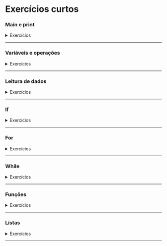 # Exercícios curtos

### Main e print
<details>
  <summary>Exercícios</summary>

#### 1) Cartão de visita

Faça um programa que mostre um cartão de visita. Alternativamente, você pode falar sobre uma obra ou um personagem ou o que você escolher.


```
* - * - * - * - * - * - *	
      Arthur Elihimas
    Futuro programador
* - * - * - * - * - * - *
```

#### 2) Receita de bolo

Talvez a melhor analogia para programação é que um programa é como uma receita de bolo, você cria os comandos e o computador executa. Faça um programa que mostra uma receita de bolo. Você pode formatar sua receita usando caracteres como estes: 

`* - . ~ > | ° •`

<details>
  <summary>Exemplo de execução</summary>

```
Bolo de rolo
--------------------------------------------------

~ Ingredientes ~

• 1 xícara (chá) de açúcar
• 250 g de manteiga
• 6 gemas
• 6 claras
• 1 xícara e meia (chá) de farinha de trigo peneirada
• 1 pitada de sal
• 200 g de goiabada em derretida
• 1 copo de água
• meia xícara (chá) de açúcar

|  Modo de Preparo  |
 
|  1.  Bata bem o açúcar e a manteiga. Em seguida, junte as gemas, uma a uma.
|
|  2.  Acrescente a farinha peneirada, uma pitada de sal e misture delicadamente.
|
|  3.  Bata as claras em neve e junte a massa e divida a massa em cinco partes iguais.
|
|  4.  Coloque cada uma das massas em assadeiras retangular 20x30 rasas, untadas com bastante manteiga e polvilhadas com farinha de trigo.
|
|  5.  Leve ao forno médio preaquecido a 180°C por cerca de 6 a 8 minutos a cada fornada.
|
|  6.  Desenforme a massa de uma das formas, virando a assadeira em toalha polvilhada com açúcar.
| 
|  7.  Recheie com a goiabada derretida e enrole rapidamente, com ajuda da própria toalha.
|
|  8.  Repita o processo até a última camada.
|
|  9.  Coloque o bolo no prato de servir e polvilhe com açúcar.
```
</details>

#### 3) Frase do dia

Faça um programa que mostra a frase do dia. Escolha uma frase que você gosta ou uma das frases sugeridas.

`ATENÇÃO: este programa sempre vai mostrar a mesma frase.`


<details>
  <summary>Frases sugeridas</summary>

- Ciência da computação tem tanto a ver com o computador como a Astronomia com o telescópio, a Biologia com o microscópio, ou a Química com os tubos de ensaio. A Ciência não estuda ferramentas, mas o que fazemos e o que descobrimos com elas.
- O bom senso é a coisa do mundo melhor partilhada, pois cada qual pensa estar tão bem provido dele que mesmo os que são mais difíceis de contentar em qualquer outra coisa, não costumam desejar tê-lo mais do que o têm. E não é verossímil que todos se enganem a tal respeito; mas isso antes testemunha que o poder de bem julgar e distinguir o verdadeiro do falso, que é propriamente o que se denomina o bom senso ou a razão, é naturalmente igual em todos os homens.
- A tentativa é o primeiro passo para o fracaço
- Um passo a frente e você já não está mais no mesmo lugar
- Eu vejo mais que os outros porque eu sei pra onde olhar
- Qual é a luz que brilha através daquela janela? É o Oriente, e Julieta é o Sol. Ergue-te, ó Sol resplandecente, e mata a Lua invejosa, que já está fraca e pálida de dor ao ver que tu, sua sacerdotisa, és muito mais bela do que ela própria.
</details>

<details>
  <summary>Exemplo de execução</summary>

```
*                                 *
*           FRASE DO DIA          *
*                                 *

  ~ jacaré que dorme vira bolsa ~
```
</details>

#### 4) Eliza

Um dos programas pioneiros na inteligência artificial foi o Eliza. Crie um programa que mostra o título deste programa.

```
EEEEEE  LL      IIII  ZZZZZZZ    AAAAA
EE      LL       II       ZZ    AA   AA
EEEEEE  LL       II      ZZ     AAAAAAA
EE      LL       II     ZZ      AA   AA
EEEEEE  LLLLLL  IIII  ZZZZZZZ   AA   AA
```


#### 5) Faça um programa que mostra um aquário. Para mais desenhos feitos com texto, procure por "ASCII Art".


```
* * * * * * * * * * * * * * * * * * * *
*                                     *
*    <()><                            *
*                <O)><                *
*                                     *
*                       <a((x><       *
*   ><(((º)>                          *
*                                     *
* * * * * * * * * * * * * * * * * * * *
```

#### 6) Título e menu

Faça um programa que mostra o título e o menu de um programa. Escolha um programa que você gostaria de fazer e as opções de menu que este programa vai oferecer.

`ATENÇÃO: este programa apenas vai mostrar o título, o menu e então deve encerrar.`

<details>
  <summary>Exemplo de execução</summary>

  ```
  * - * - * - * - * - * - * - *

  *    SISTEMA DE HOTEL       *

  * - * - * - * - * - * - * - *

  ESCOLHA UMA OPÇÃO

  1 - GERENCIAR QUARTOS
  2 - RESERVAR
  3 - CHECKOUT
  4 - SAIR
  ```
</details>
</details>

---

### Variáveis e operações
<details>
  <summary>Exercícios</summary>

#### 1) Cartão de Visita flexível

Faça um programa que apresenta informações como nome, idade e filme favorito, ou música favorita, uma obra favorita. O programa deve ser modificável com facilidade, de modo que possamos mudar os valores das variáveis e alterar o resultado do programa.

<details>
  <summary>Exemplo de execução</summary>

```
Nome: Arthur Elihimas
Idade: 38
Filme favorito: Perfect Blue
Música favorita: Samba em Prelúdio
Obra favorita: Hagane no Renkinjutsushi
```
</details>

##### Soluções: [Kotlin](https://github.com/elihimas/ExerciciosDeProgramacao/blob/main/exerc%C3%ADcios%20curtos/cart%C3%A3o%20de%20visitas%20flex%C3%ADvel/MainCartaoDeVisitasFlexivel.kt) [C](https://github.com/elihimas/ExerciciosDeProgramacao/blob/main/exerc%C3%ADcios%20curtos/cart%C3%A3o%20de%20visitas%20flex%C3%ADvel/main_cartao_de_visitas_flexivel.c) [Python](https://github.com/elihimas/ExerciciosDeProgramacao/blob/main/exerc%C3%ADcios%20curtos/cart%C3%A3o%20de%20visitas%20flex%C3%ADvel/main_cartao_de_visitas_flexivel.py)

#### 2) Operações aritméticas simples

Faça um programa com as variáveis numéricas `numero1`e `numero2`, e atribua valores iniciais para ambas. Também crie as variáveis `soma`, `subtração`, `multiplicação` e `divisão`, e execute as operações correspondentes e apresente os números e os resultados das operações. Rode este programa algumas vezes, alterando os valores das variáveis `numero1` e `numero2`.

`ATENÇÃO: caso o segundo número seja 0, ocorrerá um erro na divisão. Certifique-se de testar este caso!`


<details>
  <summary>Exemplo de execução</summary>

```
Operações aritméticas simples

Numero 1: 10
Numero 2: 4

A soma dos números é: 14
A subtração dos números é: 6
A multiplicação dos números é: 40
A divisão dos números é: 2
```
</details>

#### 3) Área de polígonos

Faça um programa que calcula a área de um retângulo. Este programa deve exibir os tamanhos dos lado do retângulo e sua área. Depois modifique este programa para também calcular a área de um triângulo.

`ATENÇÃO: para o cálculo da área do triângulo, use variáveis de ponto flutuante. Invés de valores como 2, use 2.0.`

<details>
  <summary>Exemplos de execução</summary>

```
ÁREA DO RETÂNGULO

Lado 1: 8
Lado 2: 4

ÁREA: 32
```
```
ÁREA DO POLÍGONOS

* * * * * * * * * * * * 
ÁREA DO RETÂNGULO
Lado 1: 8
Lado 2: 4

ÁREA: 32
* * * * * * * * * * * * 

* * * * * * * * * * * * 
ÁREA DO TRIÂNGULO
BASE: 7.0
ALTURA: 3.0

ÁREA: 11.5
* * * * * * * * * * * * 
```
</details>
</details>

---

### Leitura de dados
<details>
  <summary>Exercícios</summary>

#### 1) Cartão de Visita flexível II

Faça programa que monta um cartão de visitas, pedindo ao usuário as informações do cartão.

<details>
  <summary>Exemplo de execução</summary>

```
GERADOR DE CARTÃO DE VISITAS

Digite o nome: Arthur
Digite a profissão: estudante de programação

Cartão:

*******************************
- Arthur
- estudante de programação
*******************************
```
</details>

#### 2) Calculadora simples

Faça um programa que leia dois números (numero1, numero2) e informe:
numero1 + numero2
numero1 - numero2
numero2 - numero1
numero1 * numero2

<details>
  <summary>Exemplo de execução</summary>

```
CALCULADORA SIMPLES
Digite um número: 10
Digite outro número: 5

Resultados:
soma: 15
subtração do primeiro pelo segundo: 5
subtração do segundo pelo primeiro: 5
multiplicação: 50
```
</details>
</details>

---

### If
<details>
  <summary>Exercícios</summary>

#### 1) Verificação de voto
   Faça um programa que pergunta a idade da pessoa e informa se ela pode votar ou não.

<details>
  <summary>Exemplo de execução</summary>
  
```
VERIFICADOR DE VOTO
Digite sua idade: 10

Você ainda não pode votar
```
```
VERIFICADOR DE VOTO
Digite sua idade: 20

Você pode votar
```
</details>

#### 2) Calculadora de divisão

Faça um programa que calcula divisões. Mas cuidadado, devemos verificar se o divisor é negativo!
<details>
  <summary>Exemplo de execução</summary>
  
```
CALCULADORA DE DIVISÃO
Digite um número: 10
Digite outro número: 5

10 dividido por 5 é: 2
```
```
CALCULADORA DE DIVISÃO
Digite um número: 20
Digite outro número: 0

Não podemos dividir por 0!!!
```
</details>

#### 3) Análise eleitoral

Faça um programa que informa a quais cargos uma pessoa pode se candidatar. O programa deve perguntar o nome e a idade do usuário e deve informar a quais cargos a pessoa pode se candidatar.

<details>
  <summary>Exemplo de execução</summary>
  
```
ANÁLISE ELEITORAL

Qual o seu nome: Arthur
Qual a sua idade: 38

Arthur, você pode se candidatar a vereador(a)
Arthur, você pode se candidatar a deputado(a) distrital
Arthur, você pode se candidatar a deputado(a) estadual
Arthur, você pode se candidatar a deputado(a) federal
Arthur, você pode se candidatar a prefeito(a)
Arthur, você pode se candidatar a governador(a)
Arthur, você pode se candidatar a senador(a)
Arthur, você pode se candidatar a presidente(a)
```
```
ANÁLISE ELEITORAL

Qual o seu nome: Arthur
Qual a sua idade: 19

Arthur, você pode se candidatar a vereador(a)
```
</details>

#### 4) Verificador de aprovação

Faça um programa que soma duas notas e informa se a pessoa foi aprovada, reprovada ou foi pra recuperação. Uma média menor que 3 gera reprovação e uma média menor que 7 leva à recuperação.

<details>
  <summary>Exemplos de execução</summary>
  
```
Verificador de aprovação

Digite a primeira nota: 3
Digite a segunda nota: 2

Resultado: você foi reprovado(a)
```

```
Verificador de aprovação

Digite a primeira nota: 5
Digite a segunda nota: 7

Resultado: você vai pra recuperação
```

```
Verificador de aprovação

Digite a primeira nota: 6
Digite a segunda nota: 8

Resultado: você foi aprovado(a)
```
</details>

#### 5) Área de polígonos II

Faça um programa que calcula a área de polígonos. Este programa deve perguntar para o usuário qual polígono deve ser usado, `1 - Retângulo` ou `2 - Triângulo`. Caso o usuário digite um valor diferente de `1` e de `2`, o programa deve informar um erro.

ATENÇÃO: para o cálculo da área do triângulo, use variáveis de ponto flutuante. Invés de valores como 2, use 2.0.

<details>
  <sumary>Exemplos de execução</sumary>

```
OLÁ, EU SOU UMA CALCULADORA DE ÁREAS DE POLÍGONOS

ESCOLHA UMA OPÇÃO:
1 - Retângulo
2 - Triângulo

SUA ESCOLHA: 1

ÁREA DO RETÂNGULO? MUITO BEM!

QUAL A MEDIDA DO PRIMEIRO LADO? 8
QUAL A MEDIDA DO SEGUNDO LADO? 4

A ÁREA DESTE TRIÂNGULO É: 32
```
```
OLÁ, EU SOU UMA CALCULADORA DE ÁREAS DE POLÍGONOS

ESCOLHA UMA OPÇÃO:
1 - Retângulo
2 - Triângulo

SUA ESCOLHA: 2

ÁREA DO TRIÂNGULO? MUITO BEM!

QUAL A MEDIDA DA BASE DO TRIÂNGULO? 7.0
QUAL A MEDIDA DA ALTURA DO TRIÂNGULO? 3.0

A ÁREA DESTE TRIÂNGULO É: 11.5
```
```
OLÁ, EU SOU UMA CALCULADORA DE ÁREAS DE POLÍGONOS

ESCOLHA UMA OPÇÃO:
1 - Retângulo
2 - Triângulo

SUA ESCOLHA: 5

ESCOLHA INVÁLIDA! ME PROCURE QUANDO SOUBER O QUE QUER!
```
</details>

#### 6) Par ou ímpar

Faça um programa que lê um número e verifica se ele é par ou ímpar.

Na programação, para verificarmos se um número é par, usamos um operador especial, o operador de módulo (%). Este operador indica o resto da divisão entre dois números. Quando o resto da divisão é zero, então o primeiro número é divisível pelo segundo.

Exemplos:
```
resto = 4 % 2;    // 0    -> 4  é par
resto = 15 % 2;   // 1    -> 15 é ímpar 
resto = 7782 % 2; // 7782 -> 7782 é par

ehPar = 4 % 2 == 0;    // true
ehPar = 15 % 2 == 0;   // false
ehPar = 7782 % 2 == 0; // true
```

</details>

---

### For
<details>
  <summary>Exercícios</summary>
      
#### 1) Tabuada

Faça um programa que gera e exibe a tabuada de um número. Use uma variável para controlar o número sobre o qual será gerada a tabuada.

<details>
  <summary>Exemplo de execução</summary>
  
```
Tabuada de 7:

7 x 1 = 7
7 x 2 = 14
7 x 3 = 21
7 x 4 = 28
7 x 5 = 35
7 x 6 = 42
7 x 7 = 49
7 x 8 = 56
7 x 9 = 63
7 x 10 = 70
```
</details>

#### 2) Folha de pagamento

Uma padaria tem 4 funcionários. Faça um programa que lê os 4 salários e diz o total

<details>
  <summary>Exemplo de execução</summary>
  
```
CALCULADORA DE FOLHA DE PAGAMENTO

Digite o salário do 1º funcionário: 1000
Digite o salário do 2º funcionário: 2000
Digite o salário do 3º funcionário: 1200
Digite o salário do 4º funcionário: 1100

O total dos salários é: 5300
```
</details>

#### 3) Análise de notas escolares

Em uma sala de aula há 5 alunos. Faça um programa que lê todas as notas e informa a menor, a maior e a média.

<details>
  <summary>Exemplo de execução</summary>
  
```
ANÁLISE DE NOTAS ESCOLARES

Digite a nota do 1º aluno: 7
Digite a nota do 2º aluno: 8
Digite a nota do 3º aluno: 6
Digite a nota do 4º aluno: 9
Digite a nota do 5º aluno: 5

A menor nota é 5, a maior é 9 e a média é 7
```
</details>
</details>

---

### While
<details>
  <summary>Exercícios</summary>

#### 1) Selecione uma opção

Faça um programa que pede pro usuário escolher um entre três opções: fácil, médio e difícil. Caso o usuário escolha uma opção inválida, o programa deve informar o erro e repetir a pergunta.

<details>
  <summary>Exemplo de execução</summary>
  
```
SELEÇÃO DE DIFICULDADE

ESCOLHA UMA OPÇÃO: fácil, médio e difícil
Sua escolha: medio

OPÇÃO INVÁLIDA!!

ESCOLHA UMA OPÇÃO: fácil, médio e difícil
Sua escolha: médio

Opção escolhida: médio
```
</details>

#### Soluções: [Kotlin](https://github.com/elihimas/ExerciciosDeProgramacao/blob/main/exerc%C3%ADcios%20curtos/sele%C3%A7%C3%A3o%20de%20dificuldade/MainSelecaoDeDificuldade.kt) [C](https://github.com/elihimas/ExerciciosDeProgramacao/blob/main/exerc%C3%ADcios%20curtos/sele%C3%A7%C3%A3o%20de%20dificuldade/main_selecao_de_dificuldade.c) [Python](https://github.com/elihimas/ExerciciosDeProgramacao/blob/main/exerc%C3%ADcios%20curtos/sele%C3%A7%C3%A3o%20de%20dificuldade/main_selecao_de_dificuldade.py)

#### 2) Curiosidades

Faça um progrma que exibe curiosidades. O programa deve exibir algus temas e também uma opação de "sair", depois o usuário deve selecionar uma opção. Para cada tema, o programa deve exibir sua curiosidade, quando o usuário escolher "sair", o programa deve encerrar e, quando o usuário escolher uma opção inválida, o programa deve informar o usuário

<details>
  <summary>Exemplo de execução</summary>
  
```
Curiosidades

Escolha uma opção:
1 - Recife
2 - Computação
3 - Sair

Opção: 1

Curiosidade: Recife é onde o rio Cabibaribe se junta ao rio Beberibe para formar o Oceano Atlâtico

Escolha uma opção:
1 - Recife
2 - Computação
3 - Sair

Opção: 4

Opção inválida!!


Escolha uma opção:
1 - Recife
2 - Computação
3 - Sair

Opção: 3

Obrigado por usar o sistema!
```
</details>
</details>

---

### Funções

<details>
  <summary>Exercícios</summary>

#### 1) Área de polígonos III

Faça um programa que calcula a área de polígonos. Este programa deve perguntar para o usuário qual polígono deve ser usado:
```
1 - Quadrado
2 - Retângulo
3 - Triângulo
4 - Trapézio
```

Caso o usuário digite um valor inválido, o programa deve informar um erro.

Este progrma deve fazer uso de funções, faça uma função para exibir o menu e una função para tratar cada um dos cálculos das áreas.
<details>
  <summary>Exemplo de execução</summary>
  
```
Área de polígonos

Escolha uma opção:

1 - Quadrado
2 - Retângulo
3 - Triângulo
4 - Trapézio

Escolha: 1

Digite o lado do quadrado: 6
A área do quadrado é 36
```
</details>

#### 2) Refatoração

No desenvolvimento profissional de software é muito importante que constantemente nós melhoremos o código que criamos. Quando mudamos um código para organizá-lo melhor, chamamos isso de refatoração. Escolha pelo menos 4 programas que você já fez e mova parte do seu código para funções.

Para este exercício, não tente mudar tudo para funções de uma só vez, tenha paciência e comemore os pequenos avanços.

Praticamente todos os programas aqui apresentam um título e esta exibição destes títulos pode ser movida para funções, a exibição do texto dos nossos menus também pode ser feitas em funções. Com o tempo, você vai aprender a organizar bem seu código usando funções bem definidas.

`ATENÇÃO: ATENÇÃO: ATENÇÃO: NOMES DE FUNÇÕES DEVEM SER NOMES DE VERBOS.`

```
soma(numero1, numero2)  ❌ 
somar(numero1, numero2) ✅ 

titulo()       ❌ 
exibirTitulo() ✅

menu()       ❌ 
exibirMenu() ✅

dados()    ❌ 
lerDados() ✅
```

#### 3) Enciclopédia de programação

Faça um programa que ensina sobre programação. Este programa deve exibir um menu de comandos e conceitos de programação. Para cada opção, o programa deve exibir um breve texto explicando este conceito. Não esqueça de incluir funções!

`A exibição dos conceitos deve ser feita dentro de funções.`

<details>
  <summary>Exemplo de execução</summary>
  
```
Enciclopédia de programação

Escolha uma opção:

1 - main
2 - variáveis
3 - if-else
4 - funções

Escolha: 2

Variáveis:
Variáveis são o mecanismo de armazenamento de informações. Números, nomes, datas, usuários e produtos são exemplos de variáveis.
```
</details>
</details>

---

### Listas

<details>
  <summary>Exercícios</summary>

#### 1) Lista de amigos
Faça um programa de cadastro de amigos. Este programa tem duas etapas:

Etapa 1 - leitura dos dados:

O programa deve pedir para o usuário digitar nomes de amigos. Enquanto o usuário não digitar [enter], o programa deve guardar os amigos inseridos em uma lista.

Etapa 2 - exibição dos dados:

O programa deve exibir os amigos inseridos na etapa anterior.

<details>
  <summary>Exemplo de execução</summary>

```
Gerenciador de amigos

Digite um amigo ou [enter] para encerrar: Huguinho
Digite um amigo ou [enter] para encerrar: Zezinho
Digite um amigo ou [enter] para encerrar: Luisinho
Digite um amigo ou [enter] para encerrar: 

Amigos lidos:
Huguinho
Zezinho
Luisinho
```
</details>

#### 2) Separação de pares e ímpares

Faça um programa que lê números positivos e exibibe quais foram pares e quais foram ímpares. O programa deve parar de ler números enquanto o usuário digitar números positivos.

Para saber como verificar se um número é impar ou par, veja o exercício `Par ou ímpar` na seção [if](https://github.com/elihimas/ExerciciosDeProgramacao/blob/main/exerc%C3%ADcios%20curtos/exercicios%20curtos.md#if).

<details>
  <summary>Exemplo de execução</summary>

```
Pares e ímpares

Digite um positivo ou um não positivo para encerrar: 10
Digite um positivo ou um não positivo para encerrar: 12
Digite um positivo ou um não positivo para encerrar: 5
Digite um positivo ou um não positivo para encerrar: 1
Digite um positivo ou um não positivo para encerrar: 1
Digite um positivo ou um não positivo para encerrar: 7782
Digite um positivo ou um não positivo para encerrar: 9
Digite um positivo ou um não positivo para encerrar: 0

Números pares:
10 12 7782

Números ímpares:
5 1 1 9
```
</details>

#### 3) Loteria

Faça um programa que lê os 6 números da loteria e depois os exibe.

<details>
  <summary>Exemplo de execução</summary>

```
Loteria

Digite um número: 12 
Digite um número: 30
Digite um número: 16 
Digite um número: 45
Digite um número: 50
Digite um número: 7

Números lidos:
12 30 16 45 50 7
```
</details>
</details>

---